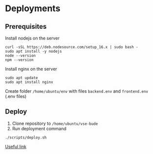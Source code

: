 # Deployments

## Prerequisites

Install nodejs on the server

```
curl -sSL https://deb.nodesource.com/setup_16.x | sudo bash -
sudo apt install -y nodejs
node --version
npm --version
```

Install nginx on the server

```
sudo apt update
sudo apt install nginx
```

Create folder `/home/ubuntu/env` with files `backend.env` and `frontend.env` (.env files)

## Deploy

1. Clone repository to `/home/ubuntu/vse-bude`
2. Run deployment command

```
./scripts/deploy.sh
```

[Useful link](https://gist.github.com/ZaHuPro/2ecdb934a7362e979e3aa5a92b181153)
